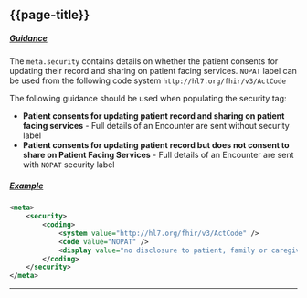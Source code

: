 ## {{page-title}}

<h5><ins>Guidance</ins></h5>

The `meta.security` contains details on whether the patient consents for updating their record and sharing on patient facing services. `NOPAT` label can be used from the following code system `http://hl7.org/fhir/v3/ActCode`

The following guidance should be used when populating the security tag:

-	**Patient consents for updating patient record and sharing on patient facing services** - Full details of an Encounter are sent without security label 
 - **Patient consents for updating patient record but does not consent to share on Patient Facing Services** - 	Full details of an Encounter are sent with `NOPAT` security label



<h5><ins>Example</ins></h5>

```xml
<meta>
    <security>
        <coding>
            <system value="http://hl7.org/fhir/v3/ActCode" />
            <code value="NOPAT" />
            <display value="no disclosure to patient, family or caregivers without attending provider's authorization" />
        </coding>
    </security>
</meta>

```

---
